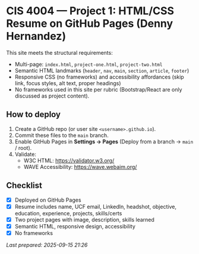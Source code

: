 # CIS 4004 — Project 1: HTML/CSS Resume on GitHub Pages (Denny Hernandez)

This site meets the structural requirements:
- Multi-page: `index.html`, `project-one.html`, `project-two.html`
- Semantic HTML landmarks (`header`, `nav`, `main`, `section`, `article`, `footer`)
- Responsive CSS (no frameworks) and accessibility affordances (skip link, focus styles, alt text, proper headings)
- No frameworks used in this site per rubric (Bootstrap/React are only discussed as project content).

## How to deploy
1. Create a GitHub repo (or user site `<username>.github.io`).
2. Commit these files to the `main` branch.
3. Enable GitHub Pages in **Settings → Pages** (Deploy from a branch → `main` / root).
4. Validate:
   - W3C HTML: https://validator.w3.org/
   - WAVE Accessibility: https://wave.webaim.org/

## Checklist
- [x] Deployed on GitHub Pages
- [x] Resume includes name, UCF email, LinkedIn, headshot, objective, education, experience, projects, skills/certs
- [x] Two project pages with image, description, skills learned
- [x] Semantic HTML, responsive design, accessibility
- [x] No frameworks

_Last prepared: 2025-09-15 21:26_
